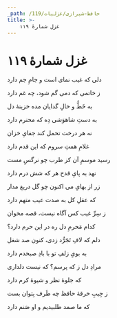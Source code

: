 ```yaml
---
_path: /حافظ-شیرازی/غزلیات/119
title: >-
    غزل شمارهٔ ۱۱۹
---
```

# غزل شمارهٔ ۱۱۹

<div class="b" id="bn1"><div class="m1"><p>دلی که غیب نمای است و جامِ جم دارد</p></div>
<div class="m2"><p>ز خاتمی که دمی گم شود، چه غم دارد</p></div></div>
<div class="b" id="bn2"><div class="m1"><p>به خَطُّ و خالِ گدایان مده خزینهٔ دل</p></div>
<div class="m2"><p>به دستِ شاهوَشی دِه که محترم دارد</p></div></div>
<div class="b" id="bn3"><div class="m1"><p>نه هر درخت تحمل کند جفایِ خزان</p></div>
<div class="m2"><p>غلامِ همتِ سروم که این قدم دارد</p></div></div>
<div class="b" id="bn4"><div class="m1"><p>رسید موسمِ آن کز طرب چو نرگسِ مست</p></div>
<div class="m2"><p>نهد به پایِ قدح هر که شش درم دارد</p></div></div>
<div class="b" id="bn5"><div class="m1"><p>زر از بهایِ می اکنون چو گل دریغ مدار</p></div>
<div class="m2"><p>که عقلِ کل به صدت عیب متهم دارد</p></div></div>
<div class="b" id="bn6"><div class="m1"><p>ز سِرِّ غیب کس آگاه نیست، قصه مخوان</p></div>
<div class="m2"><p>کدام مَحرمِ دل ره در این حرم دارد؟</p></div></div>
<div class="b" id="bn7"><div class="m1"><p>دلم که لافِ تَجَرُّد زدی، کنون صد شغل</p></div>
<div class="m2"><p>به بویِ زلفِ تو با بادِ صبحدم دارد</p></div></div>
<div class="b" id="bn8"><div class="m1"><p>مرادِ دل ز که پرسم؟ که نیست دلداری</p></div>
<div class="m2"><p>که جلوهٔ نظر و شیوهٔ کرم دارد</p></div></div>
<div class="b" id="bn9"><div class="m1"><p>ز جِیبِ خرقهٔ حافظ چه طَرف بِتوان بست</p></div>
<div class="m2"><p>که ما صمد طلبیدیم و او صَنم دارد</p></div></div>
